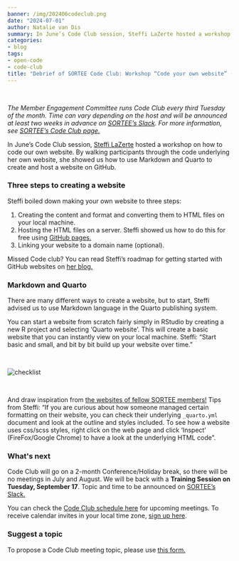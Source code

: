 ```yaml
---
banner: /img/202406codeclub.png
date: "2024-07-01"
author: Natalie van Dis
summary: In June’s Code Club session, Steffi LaZerte hosted a workshop on how to code our own website. By walking participants through the code underlying her own website, she showed us how to use Markdown and Quarto to create and host a website on GitHub.
categories:
- blog
tags: 
- open-code
- code-club
title: "Debrief of SORTEE Code Club: Workshop “Code your own website” - Tuesday June 18" 
---
```

&nbsp;

*The Member Engagement Committee runs Code Club every third Tuesday of the month. Time can vary depending on the host and will be announced at least two weeks in advance on [SORTEE’s Slack](https://sortee.org/join). For more information, see [SORTEE’s Code Club page.](https://www.sortee.org/code_club/)*   

In June’s Code Club session, [Steffi LaZerte](https://steffilazerte.ca/) hosted a workshop on how to code our own website. By walking participants through the code underlying her own website, she showed us how to use Markdown and Quarto to create and host a website on GitHub.    

### Three steps to creating a website
Steffi boiled down making your own website to three steps: 

1. Creating the content and format and converting them to HTML files on your local machine.  
2. Hosting the HTML files on a server. Steffi showed us how to do this for free using [GitHub pages.](https://docs.github.com/en/pages/getting-started-with-github-pages)  
3. Linking your website to a domain name (optional). 

Missed Code club? You can read Steffi’s roadmap for getting started with GitHub websites on [her blog.](https://steffilazerte.ca/posts/github-website/)
    
    
### Markdown and Quarto
There are many different ways to create a website, but to start, Steffi advised us to use Markdown language in the Quarto publishing system.    

You can start a website from scratch fairly simply in RStudio by creating a new R project and selecting ‘Quarto website’. This will create a basic website that you can instantly view on your local machine. Steffi: “Start basic and small, and bit by bit build up your website over time.”   

&nbsp;

![checklist](/img/202406codeclub.png)

&nbsp;

And draw inspiration from [the websites of fellow SORTEE members!](https://docs.google.com/document/d/1VlWhIgEaAXIMvMekr4XYQ5yUQ-YrP-Y2-buNoIb8Iv0/edit?usp=sharing) Tips from Steffi: “If you are curious about how someone managed certain formatting on their website, you can check their underlying `_quarto.yml` document and look at the outline and styles included. To see how a website uses css/scss styles, right click on the web page and click ‘Inspect’ (FireFox/Google Chrome) to have a look at the underlying HTML code”.    

### What's next
Code Club will go on a 2-month Conference/Holiday break, so there will be no meetings in July and August. We will be back with a **Training Session on Tuesday, September 17**. Topic and time to be announced on [SORTEE’s Slack.](https://sortee.org/join/)    

You can check the [Code Club schedule here](https://docs.google.com/spreadsheets/d/1rOOOE7ghPduwtFftG0DJJf0DXVigAdcmQ0xdEwbKQXo/edit?usp=sharing) for upcoming meetings. To receive calendar invites in your local time zone, [sign up here](https://forms.gle/yKrEm6xAKZtom5kt7).    

### Suggest a topic 
To propose a Code Club meeting topic, please use [this form.](https://forms.gle/eZy81dUymiZNJetu8)
